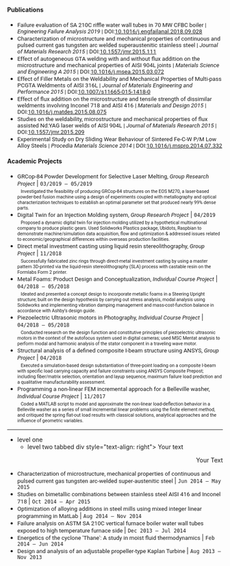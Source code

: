 <!---
No Title
-->

#### Publications

* <span style="font-family:San Francisco, Roboto, Segoe UI; font-size:10pt;">Failure evaluation of SA 210C riffle water wall tubes in 70 MW CFBC boiler
 | *Engineering Failure Analysis 2019*
 | DOI:<a href="https://doi.org/10.1016/j.engfailanal.2018.09.028" target="_blank">10.1016/j.engfailanal.2018.09.028</a> </span>
* <span style="font-family:San Francisco, Roboto, Segoe UI; font-size:10pt;">Characterization of microstructure and mechanical properties of continuous and pulsed current gas tungsten arc welded superaustenitic stainless steel
 | *Journal of Materials Research 2015*
 | DOI:<a href="https://doi.org/10.1557/jmr.2015.111" target="_blank">10.1557/jmr.2015.111</a> </span>
* <span style="font-family:San Francisco, Roboto, Segoe UI; font-size:10pt;">Effect of autogeneous GTA welding with and without flux addition on the microstructure and mechanical properties of AISI 904L joints
 | *Materials Science and Engineering A 2015*
 | DOI:<a href="https://doi.org/10.1016/j.msea.2015.03.072" target="_blank">10.1016/j.msea.2015.03.072</a> </span>
* <span style="font-family:San Francisco, Roboto, Segoe UI; font-size:10pt;">Effect of Filler Metals on the Weldability and Mechanical Properties of Multi-pass PCGTA Weldments of AISI 316L
 | *Journal of Materials Engineering and Performance 2015*
 | DOI:<a href="https://doi.org/10.1007/s11665-015-1418-0" target="_blank">10.1007/s11665-015-1418-0</a> </span>
* <span style="font-family:San Francisco, Roboto, Segoe UI; font-size:10pt;">Effect of flux addition on the microstructure and tensile strength of dissimilar weldments involving Inconel 718 and AISI 416
 | *Materials and Design 2015*
 | DOI:<a href="https://doi.org/10.1016/j.matdes.2015.08.075" target="_blank">10.1016/j.matdes.2015.08.075</a> </span>
* <span style="font-family:San Francisco, Roboto, Segoe UI; font-size:10pt;">Studies on the weldability, microstructure and mechanical properties of flux assisted Nd:YAG laser welds of AISI 904L
 | *Journal of Materials Research 2015*
 | DOI:<a href="https://doi.org/10.1557/jmr.2015.209" target="_blank">10.1557/jmr.2015.209</a> </span>
* <span style="font-family:San Francisco, Roboto, Segoe UI; font-size:10pt;">Experimental Study on Dry Sliding Wear Behaviour of Sintered Fe-C-W P/M Low Alloy Steels
 | *Procedia Materials Science 2014*
 | DOI:<a href="https://doi.org/10.1016/j.mspro.2014.07.332" target="_blank">10.1016/j.mspro.2014.07.332</a> </span>


#### Academic Projects

<!---
FORMAT
* <span style="font-family:San Francisco, Roboto, Segoe UI; font-size:10pt;"> PROJECT NAME, *type*</span>
| `DATE`<br/>
&nbsp; <span style="font-family:San Francisco, Roboto, Segoe UI; font-size:8pt;">PROJECT INFORMATION</span>
-->

* <span style="font-family:San Francisco, Roboto, Segoe UI; font-size:10pt;"> GRCop-84 Powder Development for Selective Laser Melting, *Group Research Project*</span>
| `03/2019 – 05/2019`<br/>
&nbsp; <span style="font-family:San Francisco, Roboto, Segoe UI; font-size:8pt;">Investigated the feasibility of producing GRCop-84 structures on the EOS M270, a laser-based powder-bed fusion machine using a design of experiments coupled with metallography and optical characterization techniques to establish an optimal parameter set that produced nearly 99% dense parts. </span>
* <span style="font-family:San Francisco, Roboto, Segoe UI; font-size:10pt;"> Digital Twin for an Injection Molding system, *Group Research Project*</span>
| `04/2019`<br/>
&nbsp; <span style="font-family:San Francisco, Roboto, Segoe UI; font-size:8pt;">Proposed a dynamic digital twin for injection molding utilized by a hypothetical multinational company to produce plastic gears. Used Solidworks Plastics package, Ubidots, Raspbian to demonstrate machine/simulation data acquisition, flow and optimization & addressed issues related to economic/geographical differences within overseas production facilities.</span>
* <span style="font-family:San Francisco, Roboto, Segoe UI; font-size:10pt;"> Direct metal investment casting using liquid resin stereolithography, *Group Project*</span>
| `11/2018`<br/>
&nbsp; <span style="font-family:San Francisco, Roboto, Segoe UI; font-size:8pt;">Successfully fabricated zinc rings through direct-metal investment casting by using a master pattern 3D-printed via the liquid-resin stereolithography (SLA) process with castable resin on the Formlabs Form 2 printer.</span>
* <span style="font-family:San Francisco, Roboto, Segoe UI; font-size:10pt;"> Metal Foams: Product Design and Conceptualization, *Individual Course Project*</span>
| `04/2018 – 05/2018`<br/>
&nbsp; <span style="font-family:San Francisco, Roboto, Segoe UI; font-size:8pt;">Ideated and presented a concept design to incorporate metallic foams in a Steering Upright structure; built on the design hypothesis by carrying out stress analysis, modal analysis using Solidworks and implementing vibration damping management and mass-cost-function balance in accordance with Ashby’s design guide.</span>
* <span style="font-family:San Francisco, Roboto, Segoe UI; font-size:10pt;">Piezoelectric Ultrasonic motors in Photography, *Individual Course Project*</span>
| `04/2018 – 05/2018`<br/>
&nbsp; <span style="font-family:San Francisco, Roboto, Segoe UI; font-size:8pt;">Conducted research on the design function and constitutive principles of piezoelectric ultrasonic motors in the context of the autofocus system used in digital cameras; used MSC Mentat analysis to perform modal and harmonic analysis of the stator component in a traveling wave motor.</span>
* <span style="font-family:San Francisco, Roboto, Segoe UI; font-size:10pt;">Structural analysis of a defined composite I-beam structure using ANSYS, *Group Project*</span>
| `04/2018`<br/>
&nbsp; <span style="font-family:San Francisco, Roboto, Segoe UI; font-size:8pt;">Executed a simulation-based design substantiation of three-point loading on a composite I-beam with specific load carrying capacity and failure constraints using ANSYS Composite Prepost; including fiber/matrix selection, orientation and layup sequence, maximum failure load prediction and a qualitative manufacturability assessment.</span>
* <span style="font-family:San Francisco, Roboto, Segoe UI; font-size:10pt;"> Programming a non-linear FEM incremental approach for a Belleville washer, *Individual Course Project*</span>
| `11/2017`<br/>
&nbsp; <span style="font-family:San Francisco, Roboto, Segoe UI; font-size:8pt;">Coded a MATLAB script to model and approximate the non-linear load-deflection behavior in a Belleville washer as a series of small incremental linear problems using the finite element method, and critiqued the spring flat-out load results with classical solutions, analytical approaches and the influence of geometric variables.</span>

-----------------------

* level one
  + level two tabbed 
 div style="text-align: right"> Your text </div>
<p style='text-align: right;'> Your Text </p>
    
*  <span style="font-family:San Francisco, Roboto, Segoe UI; font-size:10pt;"> Characterization of microstructure, mechanical properties of continuous and pulsed current gas tungsten arc-welded super-austenitic steel </span>
| `Jun 2014 – May 2015`
* <span style="font-family:San Francisco, Roboto, Segoe UI; font-size:10pt;"> Studies on bimetallic combinations between stainless steel AISI 416 and Inconel 718 </span>
| `Oct 2014 – Apr 2015`
* <span style="font-family:San Francisco, Roboto, Segoe UI; font-size:10pt;"> Optimization of alloying additions in steel mills using mixed integer linear programming in MatLab </span>
| `Aug 2014 – Nov 2014`
* <span style="font-family:San Francisco, Roboto, Segoe UI; font-size:10pt;"> Failure analysis on ASTM SA 210C vertical furnace boiler water wall tubes exposed to high temperature furnace side </span>
| `Dec 2013 – Jul 2014`
* <span style="font-family:San Francisco, Roboto, Segoe UI; font-size:10pt;"> Energetics of the cyclone 'Thane': A study in moist fluid thermodynamics </span>
| `Feb 2014 – Jun 2014`
* <span style="font-family:San Francisco, Roboto, Segoe UI; font-size:10pt;"> Design and analysis of an adjustable propeller-type Kaplan Turbine </span>
| `Aug 2013 – Nov 2013`
